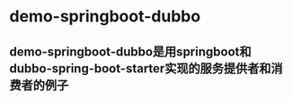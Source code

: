# demo-springboot-dubbo
## demo-springboot-dubbo是用springboot和dubbo-spring-boot-starter实现的服务提供者和消费者的例子
